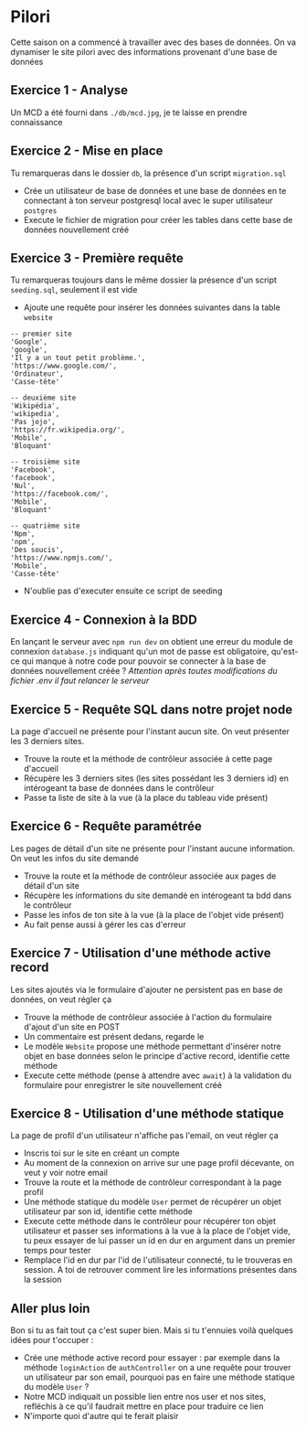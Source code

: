 # Pilori

Cette saison on a commencé à travailler avec des bases de données. On va dynamiser le site pilori avec des informations provenant d'une base de données

## Exercice 1 - Analyse

Un MCD a été fourni dans `./db/mcd.jpg`, je te laisse en prendre connaissance

## Exercice 2 - Mise en place

Tu remarqueras dans le dossier `db`, la présence d'un script `migration.sql`

- Crée un utilisateur de base de données et une base de données en te connectant à ton serveur postgresql local avec le super utilisateur `postgres`
- Execute le fichier de migration pour créer les tables dans cette base de données nouvellement créé

## Exercice 3 - Première requête

Tu remarqueras toujours dans le même dossier la présence d'un script `seeding.sql`, seulement il est vide

- Ajoute une requête pour insérer les données suivantes dans la table `website`

```
-- premier site
'Google', 
'google',
'Il y a un tout petit problème.',
'https://www.google.com/',
'Ordinateur',
'Casse-tête'

-- deuxième site
'Wikipédia',
'wikipedia',
'Pas jojo',
'https://fr.wikipedia.org/',
'Mobile',
'Bloquant'

-- troisième site
'Facebook',
'facebook',
'Nul',
'https://facebook.com/',
'Mobile',
'Bloquant'

-- quatrième site
'Npm',
'npm',
'Des soucis',
'https://www.npmjs.com/',
'Mobile',
'Casse-tête'
```

- N'oublie pas d'executer ensuite ce script de seeding

## Exercice 4 - Connexion à la BDD

En lançant le serveur avec `npm run dev` on obtient une erreur du module de connexion `database.js` indiquant qu'un mot de passe est obligatoire, qu'est-ce qui manque à notre code pour pouvoir se connecter à la base de données nouvellement créée ?
_Attention après toutes modifications du fichier .env il faut relancer le serveur_

## Exercice 5 - Requête SQL dans notre projet node

La page d'accueil ne présente pour l'instant aucun site. On veut présenter les 3 derniers sites.

- Trouve la route et la méthode de contrôleur associée à cette page d'accueil
- Récupère les 3 derniers sites (les sites possédant les 3 derniers id) en intérogeant ta base de données dans le contrôleur
- Passe ta liste de site à la vue (à la place du tableau vide présent)

## Exercice 6 - Requête paramétrée

Les pages de détail d'un site ne présente pour l'instant aucune information. On veut les infos du site demandé

- Trouve la route et la méthode de contrôleur associée aux pages de détail d'un site
- Récupère les informations du site demandé en intérogeant ta bdd dans le contrôleur
- Passe les infos de ton site à la vue (à la place de l'objet vide présent)
- Au fait pense aussi à gérer les cas d'erreur

## Exercice 7 - Utilisation d'une méthode active record

Les sites ajoutés via le formulaire d'ajouter ne persistent pas en base de données, on veut régler ça

- Trouve la méthode de contrôleur associée à l'action du formulaire d'ajout d'un site en POST
- Un commentaire est présent dedans, regarde le
- Le modèle `Website` propose une méthode permettant d'insérer notre objet en base données selon le principe d'active record, identifie cette méthode
- Execute cette méthode (pense à attendre avec `await`) à la validation du formulaire pour enregistrer le site nouvellement créé

## Exercice 8 - Utilisation d'une méthode statique

La page de profil d'un utilisateur n'affiche pas l'email, on veut régler ça

- Inscris toi sur le site en créant un compte
- Au moment de la connexion on arrive sur une page profil décevante, on veut y voir notre email
- Trouve la route et la méthode de contrôleur correspondant à la page profil
- Une méthode statique du modèle `User` permet de récupérer un objet utilisateur par son id, identifie cette méthode
- Execute cette méthode dans le contrôleur pour récupérer ton objet utilisateur et passer ses informations à la vue à la place de l'objet vide, tu peux essayer de lui passer un id en dur en argument dans un premier temps pour tester
- Remplace l'id en dur par l'id de l'utilisateur connecté, tu le trouveras en session. A toi de retrouver comment lire les informations présentes dans la session

## Aller plus loin

Bon si tu as fait tout ça c'est super bien. Mais si tu t'ennuies voilà quelques idées pour t'occuper :

- Crée une méthode active record pour essayer : par exemple dans la méthode `loginAction` de `authController` on a une requête pour trouver un utilisateur par son email, pourquoi pas en faire une méthode statique du modèle `User` ?
- Notre MCD indiquait un possible lien entre nos user et nos sites, refléchis à ce qu'il faudrait mettre en place pour traduire ce lien
- N'importe quoi d'autre qui te ferait plaisir
